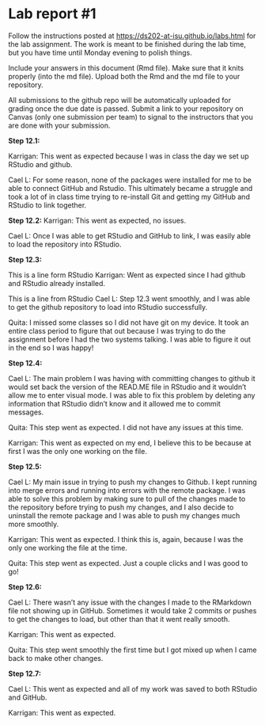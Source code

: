 
<!-- README.md is generated from README.Rmd. Please edit the README.Rmd file -->

# Lab report \#1

Follow the instructions posted at
<https://ds202-at-isu.github.io/labs.html> for the lab assignment. The
work is meant to be finished during the lab time, but you have time
until Monday evening to polish things.

Include your answers in this document (Rmd file). Make sure that it
knits properly (into the md file). Upload both the Rmd and the md file
to your repository.

All submissions to the github repo will be automatically uploaded for
grading once the due date is passed. Submit a link to your repository on
Canvas (only one submission per team) to signal to the instructors that
you are done with your submission.

**Step 12.1:**

Karrigan: This went as expected because I was in class the day we set up
RStudio and github.

Cael L: For some reason, none of the packages were installed for me to
be able to connect GitHub and Rstudio. This ultimately became a struggle
and took a lot of in class time trying to re-install Git and getting my
GitHub and RStudio to link together.

**Step 12.2:** Karrigan: This went as expected, no issues.

Cael L: Once I was able to get RStudio and GitHub to link, I was easily
able to load the repository into RStudio.

**Step 12.3:**

This is a line form RStudio Karrigan: Went as expected since I had
github and RStudio already installed.

This is a line from RStudio Cael L: Step 12.3 went smoothly, and I was
able to get the github repository to load into RStudio successfully.

Quita: I missed some classes so I did not have git on my device. It took
an entire class period to figure that out because I was trying to do the
assignment before I had the two systems talking. I was able to figure it
out in the end so I was happy!

**Step 12.4:**

Cael L: The main problem I was having with committing changes to github
it would set back the version of the READ.ME file in RStudio and it
wouldn’t allow me to enter visual mode. I was able to fix this problem
by deleting any information that RStudio didn’t know and it allowed me
to commit messages.

Quita: This step went as expected. I did not have any issues at this
time.

Karrigan: This went as expected on my end, I believe this to be because
at first I was the only one working on the file.

**Step 12.5:**

Cael L: My main issue in trying to push my changes to Github. I kept
running into merge errors and running into errors with the remote
package. I was able to solve this problem by making sure to pull of the
changes made to the repository before trying to push my changes, and I
also decide to uninstall the remote package and I was able to push my
changes much more smoothly.

Karrigan: This went as expected. I think this is, again, because I was
the only one working the file at the time.

Quita: This step went as expected. Just a couple clicks and I was good
to go!

**Step 12.6:**

Cael L: There wasn’t any issue with the changes I made to the RMarkdown
file not showing up in GitHub. Sometimes it would take 2 commits or
pushes to get the changes to load, but other than that it went really
smooth.

Karrigan: This went as expected.

Quita: This step went smoothly the first time but I got mixed up when I
came back to make other changes.

**Step 12.7:**

Cael L: This went as expected and all of my work was saved to both
RStudio and GitHub.

Karrigan: This went as expected.
